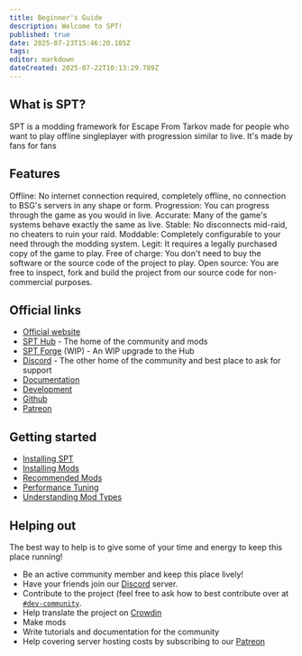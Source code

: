 ```yaml
---
title: Beginner's Guide
description: Welcome to SPT!
published: true
date: 2025-07-23T15:46:20.105Z
tags: 
editor: markdown
dateCreated: 2025-07-22T10:13:29.789Z
---
```


## What is SPT?
SPT is a modding framework for Escape From Tarkov made for people who want to play offline singleplayer with progression similar to live. It's made by fans for fans

## Features
Offline: No internet connection required, completely offline, no connection to BSG's servers in any shape or form.
Progression: You can progress through the game as you would in live.
Accurate: Many of the game's systems behave exactly the same as live.
Stable: No disconnects mid-raid, no cheaters to ruin your raid.
Moddable: Completely configurable to your need through the modding system.
Legit: It requires a legally purchased copy of the game to play.
Free of charge: You don't need to buy the software or the source code of the project to play.
Open source: You are free to inspect, fork and build the project from our source code for non-commercial purposes.

## Official links
- [Official website](https://www.sp-tarkov.com/)
- [SPT Hub](https://hub.sp-tarkov.com/) - The home of the community and mods
- [SPT Forge](https://forge.sp-tarkov.com/) (WIP) - An WIP upgrade to the Hub
- [Discord](http://discord.sp-tarkov.com/) - The other home of the community and best place to ask for support
- [Documentation](https://docs.sp-tarkov.com/)
- [Development](https://dev.sp-tarkov.com/)
- [Github](https://github.com/sp-tarkov/)
- [Patreon](https://www.patreon.com/sptarkov)

## Getting started
- [Installing SPT](/Installation_Guide)
- [Installing Mods](/Installing_Mods)
- [Recommended Mods](/Recommended_Mods)
- [Performance Tuning](/Performance_Tuning)
- [Understanding Mod Types](/Mod_Types)

## Helping out
The best way to help is to give some of your time and energy to keep this place running!
- Be an active community member and keep this place lively!
- Have your friends join our [Discord](http://discord.sp-tarkov.com/) server.
- Contribute to the project (feel free to ask how to best contribute over at ⁠[`#dev-community`](https://discord.com/channels/875684761291599922/875707258074447904).
- Help translate the project on [Crowdin](https://crowdin.com/project/spt-translation)
- Make mods
- Write tutorials and documentation for the community
- Help covering server hosting costs by subscribing to our [Patreon](https://www.patreon.com/sptarkov)